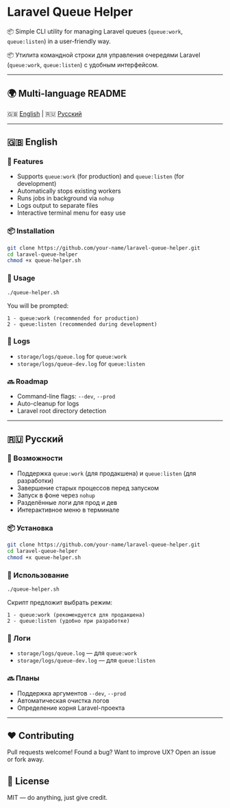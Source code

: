 # Laravel Queue Helper

📦 Simple CLI utility for managing Laravel queues (`queue:work`, `queue:listen`) in a user-friendly way.

📦 Утилита командной строки для управления очередями Laravel (`queue:work`, `queue:listen`) с удобным интерфейсом.

---

## 🌍 Multi-language README  
🇬🇧 [English](#english) | 🇷🇺 [Русский](#русский)

---

## 🇬🇧 English

### 🔧 Features

- Supports `queue:work` (for production) and `queue:listen` (for development)
- Automatically stops existing workers
- Runs jobs in background via `nohup`
- Logs output to separate files
- Interactive terminal menu for easy use

### 📦 Installation

```bash
git clone https://github.com/your-name/laravel-queue-helper.git
cd laravel-queue-helper
chmod +x queue-helper.sh
```

### 🚀 Usage

```bash
./queue-helper.sh
```

You will be prompted:

```
1 - queue:work (recommended for production)
2 - queue:listen (recommended during development)
```

### 📄 Logs

- `storage/logs/queue.log` for `queue:work`
- `storage/logs/queue-dev.log` for `queue:listen`

### 🔜 Roadmap

- Command-line flags: `--dev`, `--prod`
- Auto-cleanup for logs
- Laravel root directory detection

---

## 🇷🇺 Русский

### 🔧 Возможности

- Поддержка `queue:work` (для продакшена) и `queue:listen` (для разработки)
- Завершение старых процессов перед запуском
- Запуск в фоне через `nohup`
- Разделённые логи для прод и дев
- Интерактивное меню в терминале

### 📦 Установка

```bash
git clone https://github.com/your-name/laravel-queue-helper.git
cd laravel-queue-helper
chmod +x queue-helper.sh
```

### 🚀 Использование

```bash
./queue-helper.sh
```

Скрипт предложит выбрать режим:

```
1 - queue:work (рекомендуется для продакшена)
2 - queue:listen (удобно при разработке)
```

### 📄 Логи

- `storage/logs/queue.log` — для `queue:work`
- `storage/logs/queue-dev.log` — для `queue:listen`

### 🔜 Планы

- Поддержка аргументов `--dev`, `--prod`
- Автоматическая очистка логов
- Определение корня Laravel-проекта

---

## ❤️ Contributing

Pull requests welcome! Found a bug? Want to improve UX? Open an issue or fork away.

## 📄 License

MIT — do anything, just give credit.
